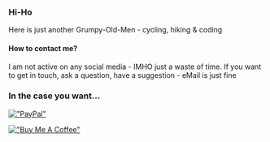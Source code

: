 ### Hi-Ho 

Here is just another Grumpy-Old-Men - cycling, hiking & coding

#### How to contact me?

I am not active on any social media - IMHO just a waste of time. If you want to get in touch, ask a question, have a suggestion - eMail is just fine

### In the case you want...
[!["PayPal"](https://www.paypalobjects.com/webstatic/i/logo/rebrand/ppcom.png)](https://paypal.me/marq24)

[!["Buy Me A Coffee"](https://cdn.buymeacoffee.com/buttons/v2/default-blue.png)](https://www.buymeacoffee.com/marquardt24)
